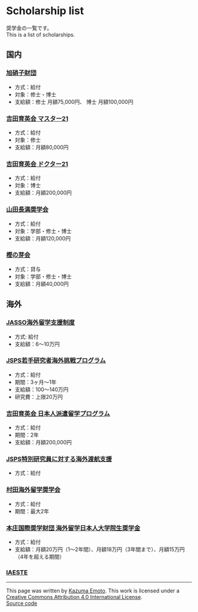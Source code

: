 # Scholarship list

奨学金の一覧です。  
This is a list of scholarships.

## 国内

### [旭硝子財団](https://www.af-info.or.jp/scholarship/about.html)

- 方式：給付
- 対象：修士・博士
- 支給額：修士 月額75,000円、 博士 月額100,000円

### [吉田育英会 マスター21](http://www.ysf.or.jp)

- 方式：給付
- 対象：修士
- 支給額：月額80,000円

### [吉田育英会 ドクター21](http://www.ysf.or.jp)

- 方式：給付
- 対象：博士
- 支給額：月額200,000円

### [山田長満奨学会](https://www.yamada-foundation.or.jp)

- 方式：給付
- 対象：学部・修士・博士
- 支給額：月額120,000円

### [樫の芽会](https://www.kashinomekai.or.jp)

- 方式：貸与
- 対象：学部・修士・博士
- 支給額：月額40,000円

## 海外

### [JASSO海外留学支援制度](https://www.jasso.go.jp/ryugaku/tantosha/study_a/short_term_h/index.html)

- 方式: 給付
- 支給額：6〜10万円

### [JSPS若手研究者海外挑戦プログラム](https://www.jsps.go.jp/j-abc/index.html)

- 方式：給付
- 期間：3ヶ月～1年
- 支給額：100～140万円
- 研究費：上限20万円

### [吉田育英会 日本人派遣留学プログラム](http://www.ysf.or.jp)

- 方式：給付
- 期間：2年
- 支給額：月額200,000円

### [JSPS特別研究員に対する海外渡航支援](https://www.jsps.go.jp/j-pd/pd_user-haken.html)

- 方式：給付

### [村田海外留学奨学会](https://www.muratec.jp/murata-scholarship/)

- 方式：給付
- 期間：最大2年

### [本庄国際奨学財団 海外留学日本人大学院生奨学金](https://www.hisf.or.jp/scholarship/abroad/)

- 方式：給付
- 支給額：月額20万円（1～2年間）、月額18万円（3年間まで）、月額15万円（4年を超える期間）

### [IAESTE](https://iaeste.or.jp)

---

This page was written by [Kazuma Emoto](https://github.com/kazumaemoto).
This work is licensed under a [Creative Commons Attribution 4.0 International License](https://creativecommons.org/licenses/by/4.0/).  
[Source code](https://github.com/kazumaemoto/scholarship-list)
